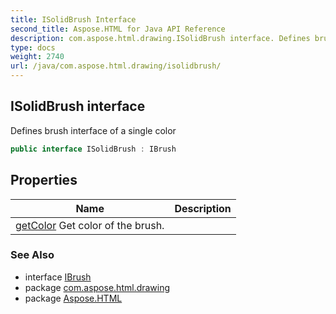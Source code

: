 ```yaml
---
title: ISolidBrush Interface
second_title: Aspose.HTML for Java API Reference
description: com.aspose.html.drawing.ISolidBrush interface. Defines brush interface of a single color
type: docs
weight: 2740
url: /java/com.aspose.html.drawing/isolidbrush/
---
```

## ISolidBrush interface

Defines brush interface of a single color

```java
public interface ISolidBrush : IBrush
```

## Properties

| Name | Description |
| --- | --- |
| [getColor](../../com.aspose.html.drawing/isolidbrush/color/) Get color of the brush. |

### See Also

* interface [IBrush](../ibrush/)
* package [com.aspose.html.drawing](../../com.aspose.html.drawing/)
* package [Aspose.HTML](../../)
